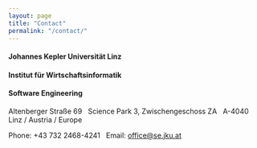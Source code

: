 ```yaml
---
layout: page
title: "Contact"
permalink: "/contact/"
---
```



#### Johannes Kepler Universität Linz

#### Institut für Wirtschaftsinformatik
#### Software Engineering

Altenberger Straße 69 &nbsp;
Science Park 3, Zwischengeschoss ZA &nbsp;
A-4040 Linz / Austria / Europe &nbsp;

Phone: +43 732 2468-4241 &nbsp;
Email: office@se.jku.at



<p>&nbsp;

&nbsp;</p>
<p>
	&nbsp;
	&nbsp;
</p>
